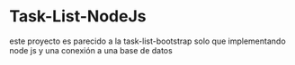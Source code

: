 # Task-List-NodeJs
este proyecto es parecido a la task-list-bootstrap solo que implementando node js y una conexión a una base de datos 
